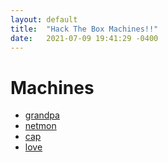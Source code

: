 ```yaml
---
layout: default
title:  "Hack The Box Machines!!"
date:   2021-07-09 19:41:29 -0400
---
```

# Machines

- [grandpa](grandpa/)
- [netmon](nemon/)
- [cap](cap/)
- [love](love/)